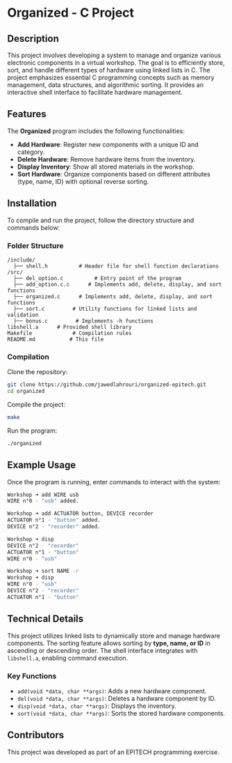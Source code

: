 # Organized - C Project

## Description
This project involves developing a system to manage and organize various electronic components in a virtual workshop. The goal is to efficiently store, sort, and handle different types of hardware using linked lists in C. The project emphasizes essential C programming concepts such as memory management, data structures, and algorithmic sorting. It provides an interactive shell interface to facilitate hardware management.

## Features
The **Organized** program includes the following functionalities:

- **Add Hardware**: Register new components with a unique ID and category.
- **Delete Hardware**: Remove hardware items from the inventory.
- **Display Inventory**: Show all stored materials in the workshop.
- **Sort Hardware**: Organize components based on different attributes (type, name, ID) with optional reverse sorting.

## Installation
To compile and run the project, follow the directory structure and commands below:

### Folder Structure
```
/include/
  ├── shell.h          # Header file for shell function declarations
/src/
  ├── del_option.c          # Entry point of the program
  ├── add_option.c.c      # Implements add, delete, display, and sort functions
  ├── organized.c      # Implements add, delete, display, and sort functions
  ├── sort.c         # Utility functions for linked lists and validation
  ├── bonus.c         # Implements -h functions
libshell.a      # Provided shell library
Makefile             # Compilation rules
README.md           # This file
```

### Compilation
Clone the repository:
```sh
git clone https://github.com/jawedlahrouri/organized-epitech.git
cd organized
```
Compile the project:
```sh
make
```
Run the program:
```sh
./organized
```

## Example Usage
Once the program is running, enter commands to interact with the system:

```sh
Workshop ➜ add WIRE usb
WIRE n°0 - "usb" added.

Workshop ➜ add ACTUATOR button, DEVICE recorder
ACTUATOR n°1 - "button" added.
DEVICE n°2 - "recorder" added.

Workshop ➜ disp
DEVICE n°2 - "recorder"
ACTUATOR n°1 - "button"
WIRE n°0 - "usb"

Workshop ➜ sort NAME -r
Workshop ➜ disp
WIRE n°0 - "usb"
DEVICE n°2 - "recorder"
ACTUATOR n°1 - "button"
```

## Technical Details
This project utilizes linked lists to dynamically store and manage hardware components. The sorting feature allows sorting by **type, name, or ID** in ascending or descending order. The shell interface integrates with `libshell.a`, enabling command execution.

### Key Functions
- `add(void *data, char **args)`: Adds a new hardware component.
- `del(void *data, char **args)`: Deletes a hardware component by ID.
- `disp(void *data, char **args)`: Displays the inventory.
- `sort(void *data, char **args)`: Sorts the stored hardware components.

## Contributors
This project was developed as part of an EPITECH programming exercise.


